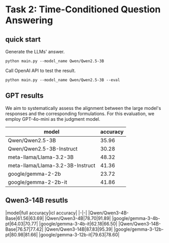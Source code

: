 # Task 2: Time-Conditioned Question Answering


## quick start


Generate the LLMs' answer.
```
python main.py --model_name Qwen/Qwen2.5-3B
```

Call OpenAI API to test the result.
```
python main.py --model_name Qwen/Qwen2.5-3B --eval 
```

## GPT results

We aim to systematically assess the alignment between the large model's responses and the corresponding formulations. For this evaluation, we employ GPT-4o-mini as the judgment model.

|model|accuracy|
|-|-|
|Qwen/Qwen2.5-3B|35.96|
|Qwen/Qwen2.5-3B-Instruct|30.28|
|meta-llama/Llama-3.2-3B|48.32|
|meta-llama/Llama-3.2-3B-Instruct|41.36|
|google/gemma-2-2b|23.72|
|google/gemma-2-2b-it|41.86|

## Qwen3-14B resutls


|model|full accuracy|icl accuracy|
|-|-|
|Qwen/Qwen3-4B-Base|61.56|63.69|
|Qwen/Qwen3-4B|78.70|91.89|
|google/gemma-3-4b-pt|64.03|70.77|
|google/gemma-3-4b-it|62.18|66.50|
|Qwen/Qwen3-14B-Base|76.57|77.42|
|Qwen/Qwen3-14B|87.83|95.39|
|google/gemma-3-12b-pt|80.98|81.66|
|google/gemma-3-12b-it|79.63|78.60|
